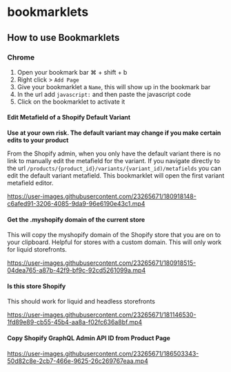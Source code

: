 # bookmarklets

## How to use Bookmarklets

### Chrome
1. Open your bookmark bar ⌘ + shift + b
1. Right click > `Add Page`
1. Give your bookmarklet a `Name`, this will show up in the bookmark bar
1. In the url add `javascript:` and then paste the javascript code
1. Click on the bookmarklet to activate it

#### Edit Metafield of a Shopify Default Variant
**Use at your own risk. The default variant may change if you make certain edits to your product**

From the Shopify admin, when you only have the default variant there is no link to manually edit the metafield for the variant. If you navigate directly to the url `/products/{product_id}/variants/{variant_id)/metafields` you can edit the default variant metafield. This bookmarklet will open the first variant metafield editor.

https://user-images.githubusercontent.com/23265671/180918148-c6afed91-3206-4085-9da9-96e6190e43c1.mp4

#### Get the .myshopify domain of the current store

This will copy the myshopify domain of the Shopify store that you are on to your clipboard. Helpful for stores with a custom domain. This will only work for liquid storefronts.

https://user-images.githubusercontent.com/23265671/180918515-04dea765-a87b-42f9-bf9c-92cd5261099a.mp4

#### Is this store Shopify
This should work for liquid and headless storefronts

https://user-images.githubusercontent.com/23265671/181146530-1fd89e89-cb55-45b4-aa8a-f02fc636a8bf.mp4

#### Copy Shopify GraphQL Admin API ID from Product Page

https://user-images.githubusercontent.com/23265671/186503343-50d82c8e-2cb7-466e-9625-26c269767eaa.mp4










